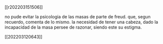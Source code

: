 [[r202203151506]]

no pude evitar la psicologia de las masas de parte de freud. que, segun recuerdo, comenta de lo mismo. la necesidad de tener una cabeza, dado la incapacidad de la masa persee de razonar, siendo este su estigma. 

[[202203120643]]